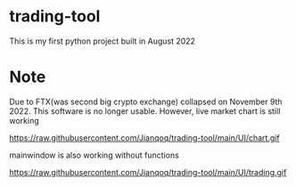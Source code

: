 # trading-tool
This is my first python project built in August 2022
# Note
Due to FTX(was second big crypto exchange) collapsed on November 9th 2022. This software is no longer usable.
However, live market chart is still working

https://raw.githubusercontent.com/Jianqoq/trading-tool/main/UI/chart.gif

mainwindow is also working without functions

https://raw.githubusercontent.com/Jianqoq/trading-tool/main/UI/trading.gif
